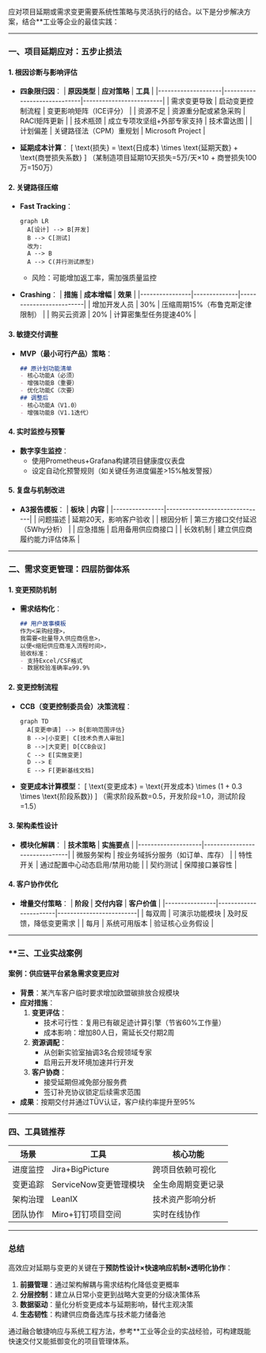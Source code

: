 应对项目延期或需求变更需要系统性策略与灵活执行的结合。以下是分步解决方案，结合**工业等企业的最佳实践：

---

### **一、项目延期应对：五步止损法**
#### **1. 根因诊断与影响评估**
- **四象限归因**：
  | **原因类型**       | **应对策略**                  | **工具**                |
  |--------------------|-----------------------------|-------------------------|
  | 需求变更导致       | 启动变更控制流程             | 变更影响矩阵（ICE评分） |
  | 资源不足           | 资源重分配或紧急采购         | RACI矩阵更新            |
  | 技术瓶颈           | 成立专项攻坚组+外部专家支持  | 技术雷达图              |
  | 计划偏差           | 关键路径法（CPM）重规划      | Microsoft Project       |

- **延期成本计算**：
  \[ \text{损失} = \text{日成本} \times \text{延期天数} + \text{商誉损失系数} \]
  （某制造项目延期10天损失=5万/天×10 + 商誉损失100万=150万）

#### **2. 关键路径压缩**
- **Fast Tracking**：
  ```mermaid
  graph LR
    A[设计] --> B[开发]
    B --> C[测试]
    改为:
    A --> B
    A --> C(并行测试原型)
  ```
    - 风险：可能增加返工率，需加强质量监控

- **Crashing**：
  | **措施**       | **成本增幅** | **效果**                |
  |----------------|--------------|-------------------------|
  | 增加开发人员   | 30%          | 压缩周期15%（布鲁克斯定律限制） |
  | 购买云资源     | 20%          | 计算密集型任务提速40%    |

#### **3. 敏捷交付调整**
- **MVP（最小可行产品）策略**：
  ```markdown
  ## 原计划功能清单
  - 核心功能A（必须）
  - 增强功能B（重要）
  - 优化功能C（次要）
  ## 调整后
  - 核心功能A（V1.0）
  - 增强功能B（V1.1迭代）
  ```

#### **4. 实时监控与预警**
- **数字孪生监控**：
    - 使用Prometheus+Grafana构建项目健康度仪表盘
    - 设定自动化预警规则（如关键任务进度偏差>15%触发警报）

#### **5. 复盘与机制改进**
- **A3报告模板**：
  | **板块**       | **内容**                      |
  |----------------|-------------------------------|
  | 问题描述       | 延期20天，影响客户验收         |
  | 根因分析       | 第三方接口交付延迟（5Why分析） |
  | 应急措施       | 启用备用供应商接口             |
  | 长效机制       | 建立供应商履约能力评估体系      |

---

### **二、需求变更管理：四层防御体系**
#### **1. 变更预防机制**
- **需求结构化**：
  ```markdown
  ## 用户故事模板
  作为<采购经理>，
  我需要<批量导入供应商信息>，
  以便<缩短供应商准入流程时间>，
  验收标准：
  - 支持Excel/CSF格式
  - 数据校验准确率≥99.9%
  ```

#### **2. 变更控制流程**
- **CCB（变更控制委员会）决策流程**：
  ```mermaid
  graph TD
    A[变更申请] --> B{影响范围评估}
    B -->|小变更| C[技术负责人审批]
    B -->|大变更| D[CCB会议]
    C --> E[实施变更]
    D --> E
    E --> F[更新基线文档]
  ```

- **变更成本计算模型**：
  \[ \text{变更成本} = \text{开发成本} \times (1 + 0.3 \times \text{阶段系数}) \]
  （需求阶段系数=0.5，开发阶段=1.0，测试阶段=1.5）

#### **3. 架构柔性设计**
- **模块化解耦**：
  | **技术策略**       | **实施要点**                  |
  |--------------------|-------------------------------|
  | 微服务架构         | 按业务域拆分服务（如订单、库存） |
  | 特性开关           | 通过配置中心动态启用/禁用功能   |
  | 契约测试           | 保障接口兼容性                |

#### **4. 客户协作优化**
- **增量交付策略**：
  | **阶段**       | **交付内容**          | **客户价值**            |
  |----------------|-----------------------|-------------------------|
  | 每双周         | 可演示功能模块        | 及时反馈，降低变更需求  |
  | 每月           | 系统可用版本          | 验证核心业务假设        |

---

### **三、**工业实战案例**
#### **案例：供应链平台紧急需求变更应对**
- **背景**：某汽车客户临时要求增加欧盟碳排放合规模块
- **应对措施**：
    1. **变更评估**：
        - 技术可行性：复用已有碳足迹计算引擎（节省60%工作量）
        - 成本影响：增加80人日，需延长交付期2周
    2. **资源调配**：
        - 从创新实验室抽调3名合规领域专家
        - 启用云开发环境加速并行开发
    3. **客户协商**：
        - 接受延期但减免部分服务费
        - 签订补充协议锁定后续需求范围
- **成果**：按期交付并通过TÜV认证，客户续约率提升至95%

---

### **四、工具链推荐**
| **场景**       | **工具**                  | **核心功能**              |
|----------------|--------------------------|--------------------------|
| 进度监控       | Jira+BigPicture         | 跨项目依赖可视化          |
| 变更追踪       | ServiceNow变更管理模块   | 全生命周期变更记录        |
| 架构治理       | LeanIX                  | 技术资产影响分析          |
| 团队协作       | Miro+钉钉项目空间        | 实时在线协作              |

---

### **总结**
高效应对延期与变更的关键在于**预防性设计×快速响应机制×透明化协作**：
1. **前摄管理**：通过架构解耦与需求结构化降低变更概率
2. **分层控制**：建立从日常小变更到战略大变更的分级决策体系
3. **数据驱动**：量化分析变更成本与延期影响，替代主观决策
4. **生态韧性**：构建供应商备选库与技术能力储备池

通过融合敏捷响应与系统工程方法，参考**工业等企业的实战经验，可构建既能快速交付又能抵御变化的项目管理体系。
